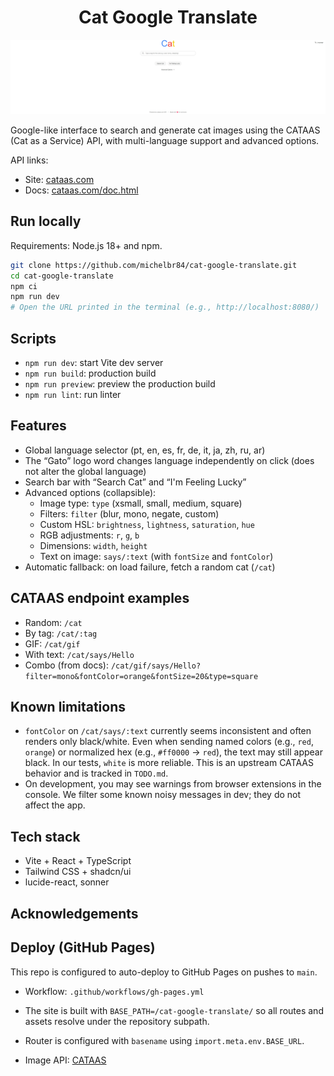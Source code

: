 <h1 align="center">Cat Google Translate</h1>

<p align="center">
  <img src="./public/catintro.png" alt="Cat Google Translate hero" width="1440" />
</p>

Google-like interface to search and generate cat images using the CATAAS (Cat as a Service) API, with multi-language support and advanced options.

API links:
- Site: [cataas.com](https://cataas.com/)
- Docs: [cataas.com/doc.html](https://cataas.com/doc.html)

## Run locally

Requirements: Node.js 18+ and npm.

```sh
git clone https://github.com/michelbr84/cat-google-translate.git
cd cat-google-translate
npm ci
npm run dev
# Open the URL printed in the terminal (e.g., http://localhost:8080/)
```

## Scripts

- `npm run dev`: start Vite dev server
- `npm run build`: production build
- `npm run preview`: preview the production build
- `npm run lint`: run linter

## Features

- Global language selector (pt, en, es, fr, de, it, ja, zh, ru, ar)
- The “Gato” logo word changes language independently on click (does not alter the global language)
- Search bar with “Search Cat” and “I'm Feeling Lucky”
- Advanced options (collapsible):
  - Image type: `type` (xsmall, small, medium, square)
  - Filters: `filter` (blur, mono, negate, custom)
  - Custom HSL: `brightness`, `lightness`, `saturation`, `hue`
  - RGB adjustments: `r`, `g`, `b`
  - Dimensions: `width`, `height`
  - Text on image: `says/:text` (with `fontSize` and `fontColor`)
- Automatic fallback: on load failure, fetch a random cat (`/cat`)

## CATAAS endpoint examples

- Random: `/cat`
- By tag: `/cat/:tag`
- GIF: `/cat/gif`
- With text: `/cat/says/Hello`
- Combo (from docs): `/cat/gif/says/Hello?filter=mono&fontColor=orange&fontSize=20&type=square`

## Known limitations

- `fontColor` on `/cat/says/:text` currently seems inconsistent and often renders only black/white. Even when sending named colors (e.g., `red`, `orange`) or normalized hex (e.g., `#ff0000` → `red`), the text may still appear black. In our tests, `white` is more reliable. This is an upstream CATAAS behavior and is tracked in `TODO.md`.
 - On development, you may see warnings from browser extensions in the console. We filter some known noisy messages in dev; they do not affect the app.

## Tech stack

- Vite + React + TypeScript
- Tailwind CSS + shadcn/ui
- lucide-react, sonner

## Acknowledgements

## Deploy (GitHub Pages)

This repo is configured to auto-deploy to GitHub Pages on pushes to `main`.

- Workflow: `.github/workflows/gh-pages.yml`
- The site is built with `BASE_PATH=/cat-google-translate/` so all routes and assets resolve under the repository subpath.
- Router is configured with `basename` using `import.meta.env.BASE_URL`.

- Image API: [CATAAS](https://cataas.com/)
